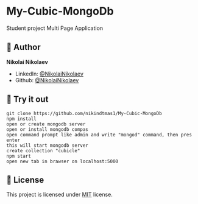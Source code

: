 # My-Cubic-MongoDb
 Student project
Multi Page Application

## 👨 Author

**Nikolai Nikolaev**

- LinkedIn: [@NikolaiNikolaev](https://www.linkedin.com/in/nikolay-nikolaev-4555631a7/)
- Github: [@NikolaiNikolaev](https://github.com/nikindtmas1)

## :eyes: Try it out

```
git clone https://github.com/nikindtmas1/My-Cubic-MongoDb
npm install
open or create mongodb server
open or install mongodb compas
open command prompt like admin and write "mongod" command, then pres enter
this will start mongodb server
create collection "cubicle"
npm start
open new tab in brawser on localhost:5000
```

## :pencil: License

This project is licensed under [MIT](https://opensource.org/licenses/MIT) license.
